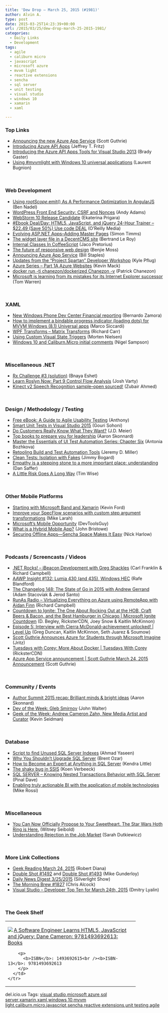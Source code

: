 ```yaml
---
title: 'Dew Drop – March 25, 2015 (#1981)'
author: Alvin A.
type: post
date: 2015-03-25T14:23:39+00:00
url: /2015/03/25/dew-drop-march-25-2015-1981/
categories:
  - Daily Links
  - Development
tags:
  - agile
  - caliburn micro
  - javascript
  - microsoft azure
  - mvvm light
  - reactive extensions
  - sencha
  - sql server
  - unit testing
  - visual studio
  - windows 10
  - xamarin
  - xaml

---
```

### <a name="top"></a>Top Links

  * <a href="http://weblogs.asp.net:80/scottgu/announcing-the-new-azure-app-service" target="_blank">Announcing the new Azure App Service</a> (Scott Guthrie)
  * <a href="http://blogs.msdn.com/b/webdev/archive/2015/03/24/introducing-azure-api-apps.aspx" target="_blank">Introducing Azure API Apps</a> (Jeffrey T. Fritz)
  * <a href="http://blogs.msdn.com/b/visualstudio/archive/2015/03/24/introducing-the-azure-api-apps-tools-for-visual-studio-2013.aspx" target="_blank">Introducing the Azure API Apps Tools for Visual Studio 2013</a> (Brady Gaster)
  * <a href="http://feedproxy.google.com/~r/galasoft/~3/86TwuVNqKxk/" target="_blank">Using #mvvmlight with Windows 10 universal applications</a> (Laurent Bugnion)

&nbsp;

### <a name="web"></a>Web Development

  * <a href="http://www.bennadel.com/blog/2807-using-rootscope-emit-as-a-performance-optimization-in-angularjs.htm" target="_blank">Using $rootScope.$emit() As A Performance Optimization In AngularJS</a> (Ben Nadel)
  * <a href="https://css-tricks.com/wordpress-front-end-security-csrf-and-nonces/" target="_blank">WordPress Front End Security: CSRF and Nonces</a> (Andy Adams)
  * <a href="http://blog.jetbrains.com/webstorm/2015/03/webstorm-10-rc/" target="_blank">WebStorm 10 Release Candidate</a> (Ekaterina Prigara)
  * <a href="http://feedproxy.google.com/~r/oreilly/news/~3/-1BKUoTePt4/9781119001164.do" target="_blank">#Ebook Deal/Day: HTML5, JavaScript, and jQuery 24-Hour Trainer &#8211; $22.49 (Save 50%) Use code DEAL</a> (O&#8217;Reilly Media)
  * <a href="http://feedproxy.google.com/~r/CanDevs/~3/Mc5eDZs5HT0/evolving-asp-net-apps-adding-master-pages.aspx" target="_blank">Evolving ASP.NET Apps–Adding Master Pages</a> (Simon Timms)
  * <a href="http://weblogs.asp.net:80/bleroy/the-widget-layer-file-in-a-decentcms-site" target="_blank">The widget layer file in a DecentCMS site</a> (Bertrand Le Roy)
  * <a href="http://jacopretorius.net/2015/03/internal-classes-in-coffeescript.html" target="_blank">Internal Classes In CoffeeScript</a> (Jaco Pretorius)
  * <a href="http://www.webdesignerdepot.com/2015/03/the-future-of-responsive-web-design/" target="_blank">The future of responsive web design</a> (Benjie Moss)
  * <a href="http://azure.microsoft.com/blog/2015/03/24/announcing-azure-app-service/" target="_blank">Announcing Azure App Service</a> (Bill Staples)
  * <a href="http://blogs.msdn.com/b/ie/archive/2015/03/24/updates-from-the-project-spartan-developer-workshop.aspx" target="_blank">Updates from the “Project Spartan” Developer Workshop</a> (Kyle Pflug)
  * <a href="http://www.codeproject.com/Articles/889958/Azure-Series-Part-A-Azure-Websites" target="_blank">Azure Series &#8211; Part 1A Azure Websites</a> (Kevin Mack)
  * <a href="http://blog.docker.com/2015/03/chanezon-dockerized/" target="_blank">docker run -ti chanezon/dockerized Chanezon -v</a> (Patrick Chanezon)
  * <a href="http://www.theverge.com/2015/3/24/8282925/microsoft-project-spartan-adobe-partnership" target="_blank">Microsoft is learning from its mistakes for its Internet Explorer successor</a> (Tom Warren)

&nbsp;

### <a name="silverlight"></a>XAML

  * <a href="http://blogs.windows.com/buildingapps/2015/03/24/new-windows-phone-dev-center-financial-reporting/" target="_blank">New Windows Phone Dev Center Financial reporting</a> (Bernardo Zamora)
  * <a href="http://msicc.net/?p=4323" target="_blank">How to implement a bindable progress indicator (loading dots) for MVVM Windows (8.1) Universal apps</a> (Marco Siccardi)
  * <a href="http://feedproxy.google.com/~r/BlackwaspLatestAdditions/~3/eqy-Ycq1vtI/RSSLanding.aspx" target="_blank">WPF Transforms &#8211; Matrix Transforms</a> (Richard Carr)
  * <a href="http://www.sharpgis.net/post/2015/03/24/Using-Custom-Visual-State-Triggers" target="_blank">Using Custom Visual State Triggers</a> (Morten Nielsen)
  * <a href="http://compiledexperience.com/blog/posts/windows-10-caliburn-initial" target="_blank">Windows 10 and Caliburn.Micro initial comments</a> (Nigel Sampson)

&nbsp;

### <a name="dotnet"></a>Miscellaneous .NET

  * <a href="http://blogs.microsoft.co.il/bnaya/2015/03/25/rx-challenge-3-solution/" target="_blank">Rx Challenge #3 (solution)</a> (Bnaya Eshet)
  * <a href="https://joshvarty.wordpress.com/2015/03/24/learn-roslyn-now-control-flow-analysis/" target="_blank">Learn Roslyn Now: Part 9 Control Flow Analysis</a> (Josh Varty)
  * <a href="http://www.zubairahmed.net/?p=2031" target="_blank">Kinect v2 Speech Recognition sample–open sourced!</a> (Zubair Ahmed)

&nbsp;

### <a name="design"></a>Design / Methodology / Testing

  * <a href="http://feedproxy.google.com/~r/uxmovement/~3/eWJd18DQjRM/" target="_blank">Free eBook: A Guide to Agile Usability Testing</a> (Anthony)
  * <a href="http://feedproxy.google.com/~r/netCurryRecentArticles/~3/7ZqZU4wn8yU/ShowArticle.aspx" target="_blank">Smart Unit Tests in Visual Studio 2015</a> (Gouri Sohoni)
  * <a href="http://feedproxy.google.com/~r/SourcesOfInsight/~3/FiYBOr0gC9I/" target="_blank">Do Customers Really Know What They Want?</a> (J.D. Meier)
  * <a href="http://blog.pluralsight.com/top-books-for-leadership" target="_blank">Top books to prepare you for leadership</a> (Aaron Skonnard)
  * <a href="http://feedproxy.google.com/~r/Telerik/~3/wBIhliiQfY4/master-the-essentials-of-ui-test-automation-series-chapter-six" target="_blank">Master the Essentials of UI Test Automation Series: Chapter Six</a> (Antonia Bozhkova)
  * <a href="http://jeremydmiller.com/2015/03/24/retooling-build-and-test-automation/" target="_blank">Retooling Build and Test Automation Tools</a> (Jeremy D. Miller)
  * <a href="http://feedproxy.google.com/~r/LosTechies/~3/tSx3ix1U6YI/" target="_blank">Clean Tests: Isolation with Fakes</a> (Jimmy Bogard)
  * <a href="http://feedproxy.google.com/~r/oreilly/news/~3/8K52VT_14g0/empathy-is-a-stepping-stone-to-a-more-important-place-understanding.html" target="_blank">Empathy is a stepping stone to a more important place: understanding</a> (Dan Saffer)
  * <a href="http://feedproxy.google.com/~r/LeadingAgile/~3/mKsR2pJvkBE/" target="_blank">A Little Risk Goes A Long Way</a> (Tim Wise)

&nbsp;

### <a name="mobile"></a>Other Mobile Platforms

  * <a href="http://magenic.com/Blog/PostId/79/starting-with-microsoft-band-and-xamarin" target="_blank">Starting with Microsoft Band and Xamarin</a> (Kevin Ford)
  * <a href="https://blogs.endjin.com/2015/03/improve-your-specflow-scenarios-with-custom-step-argument-transformations/" target="_blank">Improve your SpecFlow scenarios with custom step argument transformations</a> (Mike Larah)
  * <a href="http://www.infragistics.com/community/blogs/devtoolsguy/archive/2015/03/24/microsoft-39-s-mobile-opportunity.aspx" target="_blank">Microsoft&#8217;s Mobile Opportunity</a> (DevToolsGuy)
  * <a href="http://developer.telerik.com/featured/what-is-a-hybrid-mobile-app/" target="_blank">What is a Hybrid Mobile App?</a> (John Bristowe)
  * <a href="http://feedproxy.google.com/~r/extblog/~3/7qGQ1KtmYSs/securing-offline-apps-sencha-space-makes-it-easy" target="_blank">Securing Offline Apps—Sencha Space Makes It Easy</a> (Nick Harlow)

&nbsp;

### <a name="podcasts"></a>Podcasts / Screencasts / Videos

  * <a href="http://www.dotnetrocks.com/default.aspx?ShowNum=1117" target="_blank">.NET Rocks! &#8211; iBeacon Development with Greg Shackles</a> (Carl Franklin & Richard Campbell)
  * <a href="http://allaboutwindowsphone.com/media/item/20572_AAWP_Insight_132_Lumia_430_and.php" target="_blank">AAWP Insight #132: Lumia 430 (and 435), Windows HEC</a> (Rafe Blandford)
  * <a href="http://5by5.tv/changelog/148" target="_blank">The Changelog 148: The State of Go in 2015 with Andrew Gerrand</a> (Adam Stacoviak & Jerod Santo)
  * <a href="http://feedproxy.google.com/~r/RunaAsRadioWma/~3/N699Vl7b8Tk/default.aspx" target="_blank">RunAs Radio &#8211; Virtualizing Everything on Azure using RemoteApp with Aidan Finn</a> (Richard Campbell)
  * <a href="http://channel9.msdn.com/Shows/Microsoft-Ignite-Countdown/Countdown-To-Microsoft-Ignite-CD8" target="_blank">Countdown to Ignite: The One About Rocking Out at the HOB, Craft Beers & Bacon, and the Best Hamburger in Chicago | Microsoft Ignite Countdown</a> (D. Begley, RicksterCDN, Joey Snow & Kaitlin McKinnon)
  * <a href="http://channel9.msdn.com/Shows/Level-Up/Episode-5-Interview-with-Cierra-McDonald-achievement-unlocked" target="_blank">Episode 5: Interview with Cierra McDonald&#8211;achievement unlocked! | Level Up</a> (Greg Duncan, Kaitlin McKinnon, Seth Juarez & Soumow)
  * <a href="http://channel9.msdn.com/Blogs/Microsoft-Imagine/Scott-Guthrie-Announces-Azure-for-Students-through-Microsoft-Imagine" target="_blank">Scott Guthrie Announces Azure for Students through Microsoft Imagine</a> (Jritz)
  * <a href="http://channel9.msdn.com/Shows/Tuesdays-With-Corey/Tuesdays-with-Corey-More-About-Docker" target="_blank">Tuesdays with Corey: More About Docker | Tuesdays With Corey</a> (RicksterCDN)
  * <a href="http://channel9.msdn.com/Events/Microsoft-Azure/Scott-Guthrie-March-24-2015-Announcement/Azure-App-Service-announcement" target="_blank">Azure App Service announcement | Scott Guthrie March 24, 2015 Announcement</a> (Scott Guthrie)

&nbsp;

### <a name="events"></a>Community / Events

  * <a href="http://blog.pluralsight.com/author-summit-2015-recap" target="_blank">Author Summit 2015 recap: Brilliant minds & bright ideas</a> (Aaron Skonnard)
  * <a href="http://feeds.dzone.com/~r/zones/architects/~3/O4x69snhnLY/dev-week-gleb-smirnov" target="_blank">Dev of the Week: Gleb Smirnov</a> (John Walter)
  * <a href="http://www.geekadelphia.com/2015/03/25/geek-of-the-week-andrew-cameron-zahn-new-media-artist-and-curator/" target="_blank">Geek of the Week: Andrew Cameron Zahn, New Media Artist and Curator</a> (Kevin Seidman)

&nbsp;

### <a name="sql"></a>Database

  * <a href="http://feedproxy.google.com/~r/MSSQLTips-LatestSqlServerTips/~3/V79khQG6nwg/tip.asp" target="_blank">Script to find Unused SQL Server Indexes</a> (Ahmad Yaseen)
  * <a href="http://feedproxy.google.com/~r/BrentOzar-SqlServerDba/~3/yisXIxFEKqQ/" target="_blank">Why You Shouldn’t Upgrade SQL Server</a> (Brent Ozar)
  * <a href="http://feedproxy.google.com/~r/BrentOzar-SqlServerDba/~3/-JeZ6stWodg/" target="_blank">How to Become an Expert at Anything in SQL Server</a> (Kendra Little)
  * <a href="http://blogs.lessthandot.com/index.php/datamgmt/ssis/the-shaky-bug-in-ssis/" target="_blank">The shaky bug in SSIS</a> (Koen Verbeeck)
  * <a href="http://blog.sqlauthority.com/2015/03/25/sql-server-knowing-nested-transactions-behavior-with-sql-server/" target="_blank">SQL SERVER – Knowing Nested Transactions Behavior with SQL Server</a> (Pinal Dave)
  * <a href="http://www.neudesic.com/blog/enabling-truly-actionable-bi-with-the-application-of-mobile-technologies/" target="_blank">Enabling truly actionable BI with the application of mobile technologies</a> (Mike Rossi)

&nbsp;

### <a name="misc"></a>Miscellaneous

  * <a href="http://www.toplessrobot.com/2015/03/star_wars_empire_strikes_back_geek_apparel_jewelry.php" target="_blank">You Can Now Officially Propose to Your Sweetheart. The Star Wars Hoth Ring is Here.</a> (Witney Seibold)
  * <a href="http://codinggeekette.azurewebsites.net/2015/03/24/understanding-rejection-in-the-job-market/" target="_blank">Understanding Rejection in the Job Market</a> (Sarah Dutkiewicz)

&nbsp;

### <a name="links"></a>More Link Collections

  * <a href="http://feeds.regulargeek.com/~r/RegularGeek/~3/_gSM8h_yxCk/" target="_blank">Geek Reading March 24, 2015</a> (Robert Diana)
  * <a href="http://afreshcup.com/home/2015/3/24/double-shot-1492.html" target="_blank">Double Shot #1492</a> and <a href="http://afreshcup.com/home/2015/3/25/double-shot-1493.html" target="_blank">Double Shot #1493</a> (Mike Gunderloy)
  * <a href="http://feedproxy.google.com/~r/silverlightshow/~3/HVcjRG-AVKM/Daily-News-Digest-3-25-2015.aspx" target="_blank">Daily News Digest 3/25/2015</a> (Silverlight Show)
  * <a href="http://feedproxy.google.com/~r/ReflectivePerspective/~3/zz710MbT808/" target="_blank">The Morning Brew #1827</a> (Chris Alcock)
  * <a href="http://www.lyalin.com/2015/03/24/visual-studio-developer-top-ten-for-march-24th-2015/" target="_blank">Visual Studio – Developer Top Ten for March 24th, 2015</a> (Dmitry Lyalin)

&nbsp;

### <a name="shelf"></a>The Geek Shelf

<div id="scid:7dc1bd33-94bd-46fd-a20b-0131235bcd47:eb7b7493-a96d-4c7c-8dd2-c05b59e124f8" class="wlWriterEditableSmartContent" style="float: none; padding-bottom: 0px; padding-top: 0px; padding-left: 0px; margin: 0px; display: inline; padding-right: 0px">
  <table cellspacing="0" cellpadding="2" width="400" border="0" unselectable="on">
    <tr>
      <td valign="top" width="400">
        <p>
          <a title="A Software Engineer Learns HTML5, JavaScript and jQuery: Dane Cameron: 9781493692613: Books" href="http://www.amazon.com/exec/obidos/ASIN/1493692615/alvinashcraft-20"><img data-recalc-dims="1" decoding="async" src="https://i0.wp.com/images.amazon.com/images/P/1493692615.01.MZZZZZZZ.jpg?w=660" border="0" align="left" style="float:left" />A Software Engineer Learns HTML5, JavaScript and jQuery: Dane Cameron: 9781493692613: Books</a>
        </p>
        
        <p>
          <b>ISBN</b>: 1493692615<br /><b>ISBN-13</b>: 9781493692613
        </p>
      </td>
    </tr>
  </table>
</div>

<div id="scid:0767317B-992E-4b12-91E0-4F059A8CECA8:cb1c6896-16bb-4afc-9538-a7368861674d" class="wlWriterEditableSmartContent" style="float: none; padding-bottom: 0px; padding-top: 0px; padding-left: 0px; margin: 0px; display: inline; padding-right: 0px">
  del.icio.us Tags: <a href="http://del.icio.us/popular/visual+studio" rel="tag">visual studio</a>,<a href="http://del.icio.us/popular/microsoft+azure" rel="tag">microsoft azure</a>,<a href="http://del.icio.us/popular/sql+server" rel="tag">sql server</a>,<a href="http://del.icio.us/popular/xamarin" rel="tag">xamarin</a>,<a href="http://del.icio.us/popular/xaml" rel="tag">xaml</a>,<a href="http://del.icio.us/popular/windows+10" rel="tag">windows 10</a>,<a href="http://del.icio.us/popular/mvvm+light" rel="tag">mvvm light</a>,<a href="http://del.icio.us/popular/caliburn.micro" rel="tag">caliburn.micro</a>,<a href="http://del.icio.us/popular/javascript" rel="tag">javascript</a>,<a href="http://del.icio.us/popular/sencha" rel="tag">sencha</a>,<a href="http://del.icio.us/popular/reactive+extensions" rel="tag">reactive extensions</a>,<a href="http://del.icio.us/popular/unit+testing" rel="tag">unit testing</a>,<a href="http://del.icio.us/popular/agile" rel="tag">agile</a>
</div>